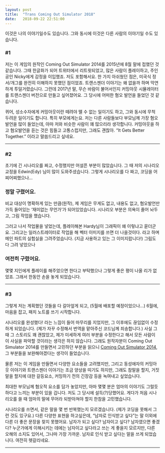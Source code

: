 ```yaml
---
layout: post
title:  "Trans Coming Out Simulator 2018"
date:   2018-09-22 22:51:00
---
```


이것은 나의 이야기일수도 있습니다. 그와 동시에 이것은 다른 사람의 이야기일 수도 있습니다.


### #1

저는 이 게임의 원작인 Coming Out Simulator 2014를 2015년에 8월 말에 접했던 것 같습니다. 그때 한글화가 되어 트위터에서 리트윗되었고,  많은 사람이 플레이하고, 주인공인 Nicky에게 감정을 이입했죠. 저도 포함해서요. 한 가지 아쉬웠던 점은, 미국식 정서/개그를 완전히 이해하지 못했던 점이었죠. 트랜스젠더 이야기는 왜 없을까 하며 막연하게 투덜거렸습니다. 그런데 2017년 말, 무슨 바람이 불어서인지 커밍아웃 시뮬레이터를 트랜스젠더 버전으로 만들고 싶어졌어요. 그 당시에 어떠한 혐오 발언을 들었던 것 같습니다.


퀴어, 성소수자에게 커밍아웃이란 떼려야 뗄 수 없는 일이기도 하고, 그와 동시에 무척 두려운 일이기도 합니다.  특히 부모에게는요. 저는 다른 사람들보다 부모님께 가장 혐오 발언을 많이 들었는데, 아마 저와 비슷한 사람이 꽤 많으리라 생각합니다. 커밍아웃을 하고 혐오발언을 듣는 것은 힘들고 고통스럽지만, 그래도 괜찮아. “It Gets Better Together.” 이라고 말씀드리고 싶네요.


- - -

### #2

초기에 긴 시나리오를 짜고, 수정했지만 어설픈 부분이 많았습니다. 그 때 저의 시나리오 교정을 Edwin(Edy) 님이 많이 도와주셨습니다. 그렇게 시나리오를 다 짜고, 코딩을 어찌어찌했으나... 

### 정말 구렸어요.


비교 대상이 명확하게 있는 만큼(원작), 제 게임은 무게도 없고, 내용도 없고, 혐오발언만 가득 들어있는 ‘재미없는 무언가’가 되어있었습니다. 시나리오 부분은 의욕이 줄어 놔두고, 그림 작업을 했습니다. 


그러고 나서 작업물을 넣었는데, 플레이해본 Hardy님이 그래픽이 왜 이렇냐고 묻더군요. 그리고는 일러스트레이터로 작업을 해 벡터 이미지를 쓰면 더 나을것이다. 라고 하며 메인 파트의 실험실을 그려주었습니다. (지금 사용하고 있는 그 이미지랍니다!)
그림도 다 그려 넣었으나

### 여전히 구렸어요.

몇몇 지인에게 플레이를 해주었으면 한다고 부탁했으나 그렇게 좋은 평이 나올 리가 없었죠.
그래서 한동안 손을 놓게 되었습니다.


- - -

### #3

그렇게 저는 계획했던 것들을 다 갈아엎게 되고, (5월에 배포할 예정이었으나…) 6월에, 마음을 잡고, 패치 노트를 쓰기 시작합니다.


시나리오를 완성했다! 라는 느낌이 들어 마무리를 지었지만, 그 이후에도 끊임없이 수정하게 되었습니다. (제가 자꾸 수정해서 번역을 맡아주신 코드님께 죄송합니다.) 사실 그때 그 스토리도 꽤 괜찮았고, 제가 미세하게 여러 부분을 수정한다고 해서 모든 사람이 이 사실을 파악할 것이라는 생각은 하지 않습니다. 그래도 원작자분이 Coming Out Simulator 2014를 만들면서 고민하던 부분을 읽으니 [Coming Out Simulator 2014](https://blog.ncase.me/coming-out-simulator-2014/),
그 부분들을 보완해야겠다는 생각이 들었습니다. 

물론 저는 이 게임을 만들면서 다양한 요소들을 고려했지만, 그리고 동성애자의 커밍아웃 이야기와 트랜스젠더 이야기는 조금 양상을 띠기도 하지만, 그래도 참말을 할지, 거짓말을 할지에 대한 갈등요소, 커밍하기 전의 긴장감 등을 녹여내고 싶었습니다.

최대한 부모님께 혐오적 요소를 담가 놓았지만, 아마 몇몇 분은 엄마의 이야기도 그럴듯하다고 느끼는 부분이 있을 겁니다. 저도 그 당시에 설득(?)당했어요. 게다가 처음 시나리오를 쓸 때 엄마의 말에 무어라 되받아쳐야 할지 한참을 고민했습니다.

시나리오를 쓰면서, 같은 말을 몇 번 반복했는지 모르겠습니다. (제가 코딩을 못해서 그런 것도 있구요.) 다른 다양한 표현을 하고싶은데, “남자로 인식받고 싶다”는 말 이외에 다른 더 좋은 문장을 찾지 못했어요. 남자가 되고 싶다? 남자이고 싶다? 남자였으면 좋겠다? 누군가에게 이해시키는 데에는 남자이고 싶다라고 쓰는 게 좋을지 모르지만, 다른 오해의 소지도 있어서, 그나마 가장 가까운. 남자로 인식 받고 싶다는 말을 쓰게 되었습니다. 여전히 헷갈리네요.


- - -
